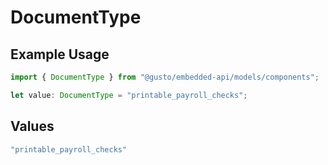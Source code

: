 # DocumentType

## Example Usage

```typescript
import { DocumentType } from "@gusto/embedded-api/models/components";

let value: DocumentType = "printable_payroll_checks";
```

## Values

```typescript
"printable_payroll_checks"
```